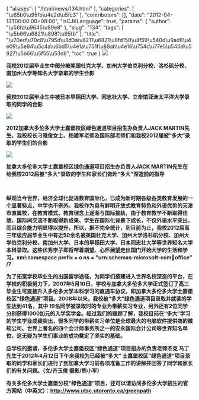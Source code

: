 {
    "aliases": [
        "/html/news/134.html"
    ],
    "categories": [
        "\u65b0\u95fb\u4e2d\u5fc3"
    ],
    "contributors": [],
    "date": "2012-04-13T00:00:00+08:00",
    "isCJKLanguage": true,
    "params": {
        "author": "\u56fd\u9645\u90e8"
    },
    "slug": "134",
    "tags": [
        "\u5b66\u6821\u8981\u95fb"
    ],
    "title": "\u70ed\u70c8\u795d\u8d3a\u6211\u6821\u8fd150\u4f59\u540d\u9ad8\u4e09\u5e94\u5c4a\u6bd5\u4e1a\u751f\u88ab\u4e16\u754c\u77e5\u540d\u5927\u5b66\u5f55\u53d6",
    "toc": true
}
**![](https://cdn.tfls.online/mirror/full/af0079ca5d7e742d9a2585f20d0addef7478b6af.jpg)**

**我校2012届毕业生中部分被美国杜克大学、加州大学伯克利分校、洛杉矶分校、南加州大学等知名大学录取的学生合影**

**![](https://cdn.tfls.online/mirror/full/e811bd6eaa464b08076d9da6343f24253e57bb65.jpg)**

**我校2012届毕业生中被日本早稻田大学、同志社大学、立命馆亚洲太平洋大学录取的同学的合影**

**![](https://cdn.tfls.online/mirror/full/ab146034de20afdef4284e658b446d931790c283.jpg)**

**2012加拿大多伦多大学士嘉堡校区绿色通道项目招生办负责人JACK MARTIN先生、我校校长刁雅俊女士、杨建军老师及国际部老师们和我校2012届被“多大“录取的学生们的合影**

**![](https://cdn.tfls.online/mirror/full/d28547fc987862819d06b384be8ca70e6847b8d5.jpg)**

**加拿大多伦多大学士嘉堡校区绿色通道项目招生办负责人JACK MARTIN先生在给我校2012届被“多大“录取的学生和家长们做赴“多大”深造前的指导**

 

**纵观当今世界，经济全球化促进教育国际化，已成为新时期各级各类教育发展的一个显著特点，中学也不例外。我校作为具有鲜明开放式教育特色和外语优势的天津市直属校，在教育模式、教育理念上逐渐与国际接轨，由于教育教学不断取得佳绩、国际间交流不断取得新成果、学生在国际化背景下成长，不仅外语水平突出，而且综合能力明显得以提升，所以，据不完全统计，到目前为止，我校2012届高三年级应届毕业生中有近50余名被美国杜克大学、加州大学洛杉矶分校、加州大学伯克利分校、南加州大学、日本的早稻田大学、日本同志社大学等世界知名大学本科录取。这些优秀学子即将带着期望、心怀展望走出国门开始大学的生活和学习。xml:namespace prefix = o ns = "urn:schemas-microsoft-com:office:office" /?**

**为了拓宽学校毕业生的出国留学途径，为同学们搭建进入世界名校深造的平台，在学校的积极努力下，2007年5月10日，学校与加拿大多伦多大学正式签订了高三毕业生可直接升入多伦多大学本科学习的直通车协议，即加拿大多伦多大学士嘉堡校区“绿色通道”项目。2008年以来，我校被“多大”绿色通道项目录取并就读的学生达到41名，其中 19名同学被录取时的专业为带薪实习专业，另外还有2位同学分别获得1000加元的入学奖学金。经过我们的跟踪了解，我校目前在“多大”学习的学生学业成绩突出，很多同学的带薪实习单位是全球最大的电脑软件提供商的微软公司、世界上著名的四个会计师事务所之一的安永国际会计公司等世界知名单位，这无疑为学生们事业的成功奠定了坚实的基础。**

**应学校的邀请，多伦多大学士嘉堡校区“绿色通道”项目招办的负责老师杰克 马丁先生于2012年4月12日下午来我校为已经被“多大” 士嘉堡校区“绿色通道”项目录取的同学和家长们进行了到加拿大学习前各项准备工作的讲解并回答了同学和家长们的有关问题。（文/齐玉俊 摄影/熊小军）**

**有关多伦多大学士嘉堡分校“绿色通道”项目，还可以请访问多伦多大学招生的官方网站（中英文）：<http://www.utsc.utoronto.ca/greenpath>**

